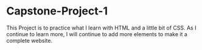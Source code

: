 # Capstone-Project-1
This Project is to practice what I learn with HTML and a little bit of CSS. As I continue to learn more, I will continue to add more elements to make it a complete website.
